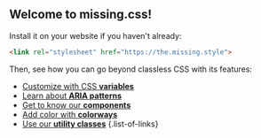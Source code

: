 
## Welcome to missing.css!

Install it on your website if you haven't already:

  ~~~ html
  <link rel="stylesheet" href="https://the.missing.style">
  ~~~

Then, see how you can go beyond classless CSS with its features:

 * [Customize with CSS **variables**](/docs/variables)
 * [Learn about **ARIA patterns**](/docs/aria)
 * [Get to know our **components**](/docs/components)
 * [Add color with **colorways**](/docs/colorways)
 * [Use our **utility classes**](/docs/utils)
 {.list-of-links}
